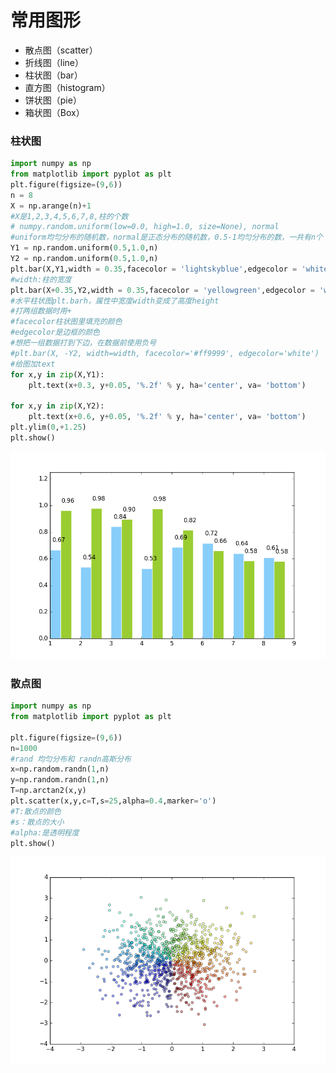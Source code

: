 # 常用图形

- 散点图（scatter）
- 折线图（line）
- 柱状图（bar）
- 直方图（histogram）
- 饼状图（pie）
- 箱状图（Box）



### 柱状图

```python
import numpy as np
from matplotlib import pyplot as plt
plt.figure(figsize=(9,6))
n = 8
X = np.arange(n)+1
#X是1,2,3,4,5,6,7,8,柱的个数
# numpy.random.uniform(low=0.0, high=1.0, size=None), normal
#uniform均匀分布的随机数，normal是正态分布的随机数，0.5-1均匀分布的数，一共有n个
Y1 = np.random.uniform(0.5,1.0,n)
Y2 = np.random.uniform(0.5,1.0,n)
plt.bar(X,Y1,width = 0.35,facecolor = 'lightskyblue',edgecolor = 'white')
#width:柱的宽度
plt.bar(X+0.35,Y2,width = 0.35,facecolor = 'yellowgreen',edgecolor = 'white')
#水平柱状图plt.barh，属性中宽度width变成了高度height
#打两组数据时用+
#facecolor柱状图里填充的颜色
#edgecolor是边框的颜色
#想把一组数据打到下边，在数据前使用负号
#plt.bar(X, -Y2, width=width, facecolor='#ff9999', edgecolor='white')
#给图加text
for x,y in zip(X,Y1):
    plt.text(x+0.3, y+0.05, '%.2f' % y, ha='center', va= 'bottom')

for x,y in zip(X,Y2):
    plt.text(x+0.6, y+0.05, '%.2f' % y, ha='center', va= 'bottom')
plt.ylim(0,+1.25)
plt.show()
```

![figure_1-1](pic/figure_1-1.png)





### 散点图

```python
import numpy as np
from matplotlib import pyplot as plt

plt.figure(figsize=(9,6))
n=1000
#rand 均匀分布和 randn高斯分布
x=np.random.randn(1,n)
y=np.random.randn(1,n)
T=np.arctan2(x,y)
plt.scatter(x,y,c=T,s=25,alpha=0.4,marker='o')
#T:散点的颜色
#s：散点的大小
#alpha:是透明程度
plt.show()
```

![figure_2](pic/figure_2.png)

